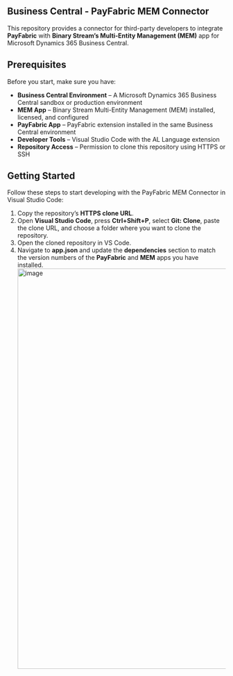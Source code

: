 ## Business Central - PayFabric MEM Connector

This repository provides a connector for third-party developers to integrate **PayFabric** with **Binary Stream’s Multi-Entity Management (MEM)** app for Microsoft Dynamics 365 Business Central.

## Prerequisites

Before you start, make sure you have:

- **Business Central Environment** – A Microsoft Dynamics 365 Business Central sandbox or production environment  
- **MEM App** – Binary Stream Multi-Entity Management (MEM) installed, licensed, and configured  
- **PayFabric App** – PayFabric extension installed in the same Business Central environment  
- **Developer Tools** – Visual Studio Code with the AL Language extension  
- **Repository Access** – Permission to clone this repository using HTTPS or SSH

## Getting Started
Follow these steps to start developing with the PayFabric MEM Connector in Visual Studio Code:


1. Copy the repository’s **HTTPS clone URL**.
2. Open **Visual Studio Code**, press **Ctrl+Shift+P**, select **Git: Clone**, paste the clone URL, and choose a folder where you want to clone the repository.
3. Open the cloned repository in VS Code.
4. Navigate to **app.json** and update the **dependencies** section to match the version numbers of the **PayFabric** and **MEM** apps you have installed.
   <img width="1136" height="922" alt="image" src="https://github.com/user-attachments/assets/21f7eacd-ba49-4503-be42-495e29031d5f" />

